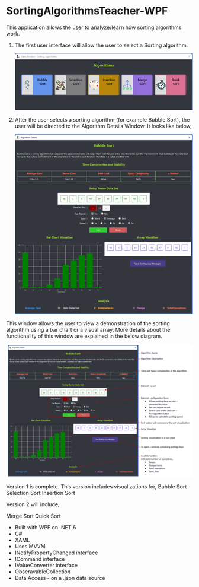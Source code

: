 # SortingAlgorithmsTeacher-WPF
This application allows the user to analyze/learn how sorting algorithms work.

1. The first user interface will allow the user to select a Sorting algorithm.

   ![Main](https://github.com/buddhika85/SortingAlgorithmsTeacher-WPF/blob/main/planning/UIs/1%20Main%20view.png?raw=true)

2. After the user selects a sorting algorithm (for example Bubble Sort), the user will be directed to the Algorithm Details Window. It looks like below,

   ![Algorithm Details View](https://github.com/buddhika85/SortingAlgorithmsTeacher-WPF/blob/main/planning/UIs/2%20Algorithm%20Details%20View.png?raw=true)

This window allows the user to view a demonstration of the sorting algorithm using a bar chart or a visual array. More details about the functionality of this window are explained in the below diagram.

   ![Algorithm Details View](https://github.com/buddhika85/SortingAlgorithmsTeacher-WPF/blob/main/planning/UIs/2.1%20Algorithm%20Details%20View-Annotated.png?raw=true)



Version 1 is complete. This version includes visualizations for,
Bubble Sort
Selection Sort
Insertion Sort

Version 2 will include,

Merge Sort 
Quick Sort


* Built with WPF on .NET 6
* C#
* XAML
* Uses MVVM
* INotifyPropertyChanged interface
* ICommand interface
* IValueConverter interface
* ObseravableCollection<T> 
* Data Access - on a .json data source

